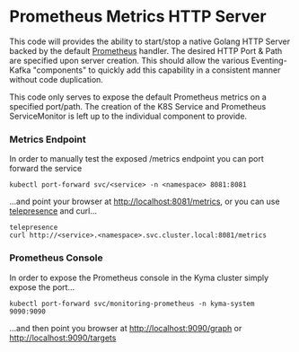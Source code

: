 # Prometheus Metrics HTTP Server

This code will provides the ability to start/stop a native Golang HTTP Server backed by the default 
[Prometheus](https://github.com/prometheus/client_golang) handler.  The desired HTTP Port & Path are
specified upon server creation.  This should allow the various Eventing-Kafka "components" to quickly add
this capability in a consistent manner without code duplication. 

This code only serves to expose the default Prometheus metrics on a specified port/path.  The creation
of the K8S Service and Prometheus ServiceMonitor is left up to the individual component to provide.


### Metrics Endpoint
In order to manually test the exposed /metrics endpoint you can port forward the service
```
kubectl port-forward svc/<service> -n <namespace> 8081:8081
```
...and point your browser at [http://localhost:8081/metrics](http://localhost:8081/metrics), or you can
use [telepresence](https://www.telepresence.io/) and curl...
```
telepresence
curl http://<service>.<namespace>.svc.cluster.local:8081/metrics
```


### Prometheus Console
In order to expose the Prometheus console in the Kyma cluster simply expose the port...
```
kubectl port-forward svc/monitoring-prometheus -n kyma-system 9090:9090
```
...and then point you browser at [http://localhost:9090/graph](http://localhost:9090/graph) or 
[http://localhost:9090/targets](http://localhost:9090/targets)
